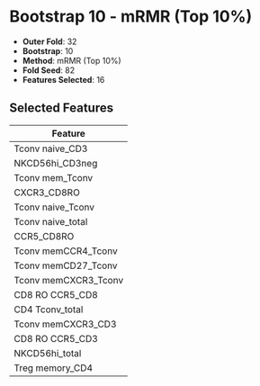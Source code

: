 # Bootstrap 10 - mRMR (Top 10%)

- **Outer Fold**: 32
- **Bootstrap**: 10
- **Method**: mRMR (Top 10%)
- **Fold Seed**: 82
- **Features Selected**: 16

## Selected Features

| Feature |
|---------|
| Tconv naive_CD3 |
| NKCD56hi_CD3neg |
| Tconv mem_Tconv |
| CXCR3_CD8RO |
| Tconv naive_Tconv |
| Tconv naive_total |
| CCR5_CD8RO |
| Tconv memCCR4_Tconv |
| Tconv memCD27_Tconv |
| Tconv memCXCR3_Tconv |
| CD8 RO CCR5_CD8 |
| CD4 Tconv_total |
| Tconv memCXCR3_CD3 |
| CD8 RO CCR5_CD3 |
| NKCD56hi_total |
| Treg memory_CD4 |
